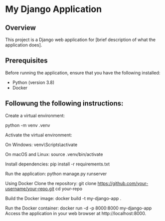 # My Django Application

## Overview

This project is a Django web application for [brief description of what the application does].

## Prerequisites

Before running the application, ensure that you have the following installed:

- Python (version 3.8)
- Docker

## Followung the following instructions:

Create a virtual environment:

python -m venv .venv


Activate the virtual environment:

On Windows:
venv\Scripts\activate

On macOS and Linux:
source .venv/bin/activate



Install dependencies:
pip install -r requirements.txt


Run the application:
python manage.py runserver


Using Docker
Clone the repository:
git clone https://github.com/your-username/your-repo.git
cd your-repo


Build the Docker image:
docker build -t my-django-app .

Run the Docker container:
docker run -d -p 8000:8000 my-django-app
Access the application in your web browser at http://localhost:8000.